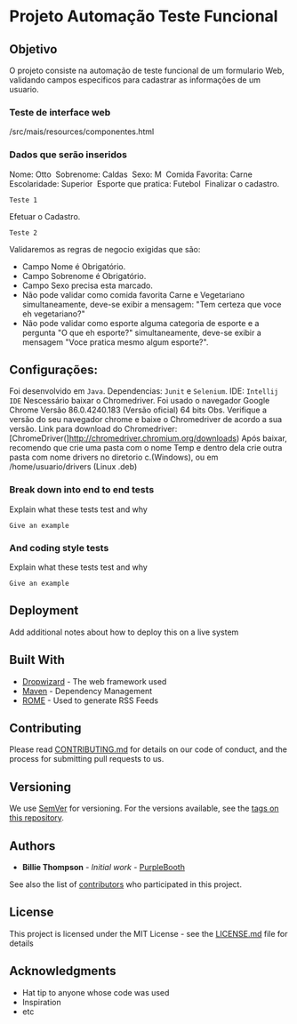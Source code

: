 # Projeto Automação Teste Funcional



## Objetivo

O projeto consiste na automação de teste funcional de um formulario Web, validando campos especificos para cadastrar as informações de um usuario.

### Teste de interface web

/src/mais/resources/componentes.html


### Dados que serão inseridos

Nome: Otto&nbsp;
Sobrenome: Caldas&nbsp;
Sexo: M&nbsp;
Comida Favorita: Carne&nbsp;
Escolaridade: Superior&nbsp;
Esporte que pratica: Futebol&nbsp;
Finalizar o cadastro.&nbsp;

```
Teste 1
```

Efetuar o Cadastro.

```
Teste 2
```

Validaremos as regras de negocio exigidas que são:
- Campo Nome é Obrigatório.
- Campo Sobrenome é Obrigatório.
- Campo Sexo precisa esta marcado.
- Não pode validar como comida favorita Carne e Vegetariano simultaneamente, deve-se
exibir a mensagem: "Tem certeza que voce eh vegetariano?"
- Não pode validar como esporte alguma categoria de esporte e a pergunta "O que eh esporte?" 
simultaneamente, deve-se exibir a mensagem "Voce pratica mesmo algum esporte?".

## Configurações:

Foi desenvolvido em ```Java```.
Dependencias: ```Junit``` e ```Selenium```.
IDE: ```Intellij IDE```
Nescessário baixar o Chromedriver. Foi usado o navegador Google Chrome Versão 86.0.4240.183 (Versão oficial) 64 bits
Obs. Verifique a versão do seu navegador chrome e baixe o Chromedriver de acordo a sua versão.
Link para download do Chromedriver: [ChromeDriver(]http://chromedriver.chromium.org/downloads)
Após baixar, recomendo que crie uma pasta com o nome Temp e dentro dela crie outra pasta com nome drivers no diretorio c.(Windows), ou em /home/usuario/drivers (Linux .deb)

### Break down into end to end tests

Explain what these tests test and why

```
Give an example
```

### And coding style tests

Explain what these tests test and why

```
Give an example
```

## Deployment

Add additional notes about how to deploy this on a live system

## Built With

* [Dropwizard](http://www.dropwizard.io/1.0.2/docs/) - The web framework used
* [Maven](https://maven.apache.org/) - Dependency Management
* [ROME](https://rometools.github.io/rome/) - Used to generate RSS Feeds

## Contributing

Please read [CONTRIBUTING.md](https://gist.github.com/PurpleBooth/b24679402957c63ec426) for details on our code of conduct, and the process for submitting pull requests to us.

## Versioning

We use [SemVer](http://semver.org/) for versioning. For the versions available, see the [tags on this repository](https://github.com/your/project/tags). 

## Authors

* **Billie Thompson** - *Initial work* - [PurpleBooth](https://github.com/PurpleBooth)

See also the list of [contributors](https://github.com/your/project/contributors) who participated in this project.

## License

This project is licensed under the MIT License - see the [LICENSE.md](LICENSE.md) file for details

## Acknowledgments

* Hat tip to anyone whose code was used
* Inspiration
* etc

